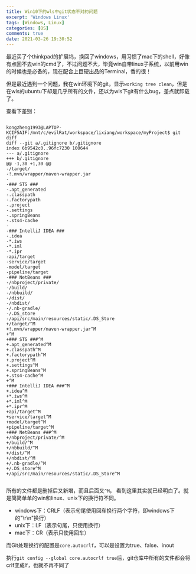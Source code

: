 ```yaml
---
title: Win10下的wls中git状态不对的问题
excerpt: 'Windows Linux'
tags: [Windows, Linux]
categories: [OS]
comments: true
date: 2021-03-26 19:30:52
---
```


最近买了个thinkpad的扩展坞，换回了windows，用习惯了mac下的shell，好像有点回不去win的cmd了，不过问题不大，毕竟win自带linux子系统，以前用win的时候也是必备的，现在配合上巨硬出品的Terminal，香的很！

但是最近遇到一个问题，我在win环境下的git，显示`working tree clean`，但是在wls的ubuntu下却是几乎所有的文件，还以为wls下git有什么bug，差点就卸载了。

查看下差别：

```shell

kongzheng1993@LAPTOP-KCIF5AIF:/mnt/c/evilRat/workspace/lixiang/workspace/myProject$ git diff
diff --git a/.gitignore b/.gitignore
index 6b9542c0..96fc7230 100644
--- a/.gitignore
+++ b/.gitignore
@@ -1,30 +1,30 @@
-/target/
-!.mvn/wrapper/maven-wrapper.jar
-
-### STS ###
-.apt_generated
-.classpath
-.factorypath
-.project
-.settings
-.springBeans
-.sts4-cache
-
-### IntelliJ IDEA ###
-.idea
-*.iws
-*.iml
-*.ipr
-api/target
-service/target
-model/target
-pipeline/target
-### NetBeans ###
-/nbproject/private/
-/build/
-/nbbuild/
-/dist/
-/nbdist/
-/.nb-gradle/
-/.DS_store
-/api/src/main/resources/static/.DS_Store
+/target/^M
+!.mvn/wrapper/maven-wrapper.jar^M
+^M
+### STS ###^M
+.apt_generated^M
+.classpath^M
+.factorypath^M
+.project^M
+.settings^M
+.springBeans^M
+.sts4-cache^M
+^M
+### IntelliJ IDEA ###^M
+.idea^M
+*.iws^M
+*.iml^M
+*.ipr^M
+api/target^M
+service/target^M
+model/target^M
+pipeline/target^M
+### NetBeans ###^M
+/nbproject/private/^M
+/build/^M
+/nbbuild/^M
+/dist/^M
+/nbdist/^M
+/.nb-gradle/^M
+/.DS_store^M
+/api/src/main/resources/static/.DS_Store^M


```

所有的文件都是删掉后又新增，而且后面又`^M`， 看到这里其实就已经明白了。就是简简单单的win和linux、unix下的换行符不同。

- windows下：CRLF（表示句尾使用回车换行两个字符，即windows下的"\r\n"换行）
- unix下：LF（表示句尾，只使用换行）
- mac下：CR（表示只使用回车）

而Git处理换行的配置是`core.autocrlf`，可以是设置为true、false、inout

执行`git config --global core.autocrlf true`后，git仓库中所有的文件都会将crlf变成lf，也就不再不同了